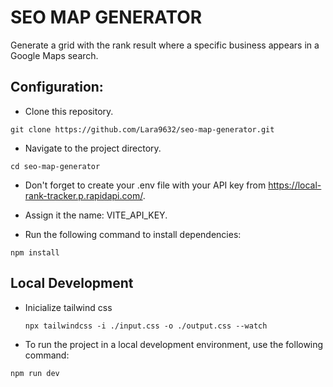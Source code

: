 # SEO MAP GENERATOR

Generate a grid with the rank result where a specific business appears in a Google Maps search.

## Configuration:

  - Clone this repository.

```
git clone https://github.com/Lara9632/seo-map-generator.git
```

  - Navigate to the project directory.

```
cd seo-map-generator
```

  - Don't forget to create your .env file with your API key from https://local-rank-tracker.p.rapidapi.com/.
  - Assign it the name: VITE_API_KEY.


  - Run the following command to install dependencies:

```
npm install 
```
## Local Development

- Inicialize tailwind css

  ```
  npx tailwindcss -i ./input.css -o ./output.css --watch
  ```

- To run the project in a local development environment, use the following command:

```
npm run dev
```
